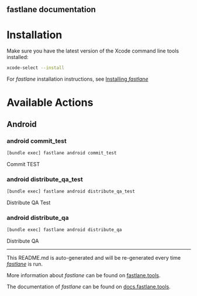 fastlane documentation
----

# Installation

Make sure you have the latest version of the Xcode command line tools installed:

```sh
xcode-select --install
```

For _fastlane_ installation instructions, see [Installing _fastlane_](https://docs.fastlane.tools/#installing-fastlane)

# Available Actions

## Android

### android commit_test

```sh
[bundle exec] fastlane android commit_test
```

Commit TEST

### android distribute_qa_test

```sh
[bundle exec] fastlane android distribute_qa_test
```

Distribute QA Test

### android distribute_qa

```sh
[bundle exec] fastlane android distribute_qa
```

Distribute QA

----

This README.md is auto-generated and will be re-generated every time [_fastlane_](https://fastlane.tools) is run.

More information about _fastlane_ can be found on [fastlane.tools](https://fastlane.tools).

The documentation of _fastlane_ can be found on [docs.fastlane.tools](https://docs.fastlane.tools).
